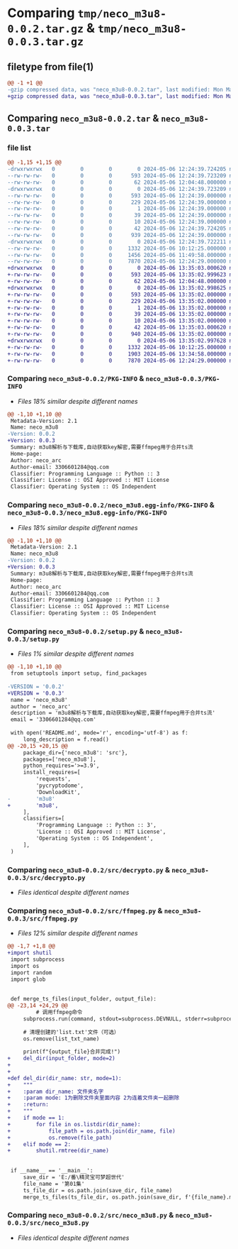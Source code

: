 # Comparing `tmp/neco_m3u8-0.0.2.tar.gz` & `tmp/neco_m3u8-0.0.3.tar.gz`

## filetype from file(1)

```diff
@@ -1 +1 @@
-gzip compressed data, was "neco_m3u8-0.0.2.tar", last modified: Mon May  6 12:24:39 2024, max compression
+gzip compressed data, was "neco_m3u8-0.0.3.tar", last modified: Mon May  6 13:35:03 2024, max compression
```

## Comparing `neco_m3u8-0.0.2.tar` & `neco_m3u8-0.0.3.tar`

### file list

```diff
@@ -1,15 +1,15 @@
-drwxrwxrwx   0        0        0        0 2024-05-06 12:24:39.724205 neco_m3u8-0.0.2/
--rw-rw-rw-   0        0        0      593 2024-05-06 12:24:39.723209 neco_m3u8-0.0.2/PKG-INFO
--rw-rw-rw-   0        0        0       62 2024-05-06 12:04:48.000000 neco_m3u8-0.0.2/README.md
-drwxrwxrwx   0        0        0        0 2024-05-06 12:24:39.723209 neco_m3u8-0.0.2/neco_m3u8.egg-info/
--rw-rw-rw-   0        0        0      593 2024-05-06 12:24:39.000000 neco_m3u8-0.0.2/neco_m3u8.egg-info/PKG-INFO
--rw-rw-rw-   0        0        0      229 2024-05-06 12:24:39.000000 neco_m3u8-0.0.2/neco_m3u8.egg-info/SOURCES.txt
--rw-rw-rw-   0        0        0        1 2024-05-06 12:24:39.000000 neco_m3u8-0.0.2/neco_m3u8.egg-info/dependency_links.txt
--rw-rw-rw-   0        0        0       39 2024-05-06 12:24:39.000000 neco_m3u8-0.0.2/neco_m3u8.egg-info/requires.txt
--rw-rw-rw-   0        0        0       10 2024-05-06 12:24:39.000000 neco_m3u8-0.0.2/neco_m3u8.egg-info/top_level.txt
--rw-rw-rw-   0        0        0       42 2024-05-06 12:24:39.724205 neco_m3u8-0.0.2/setup.cfg
--rw-rw-rw-   0        0        0      939 2024-05-06 12:24:39.000000 neco_m3u8-0.0.2/setup.py
-drwxrwxrwx   0        0        0        0 2024-05-06 12:24:39.722211 neco_m3u8-0.0.2/src/
--rw-rw-rw-   0        0        0     1332 2024-05-06 10:12:25.000000 neco_m3u8-0.0.2/src/decrypto.py
--rw-rw-rw-   0        0        0     1456 2024-05-06 11:49:58.000000 neco_m3u8-0.0.2/src/ffmpeg.py
--rw-rw-rw-   0        0        0     7870 2024-05-06 12:24:29.000000 neco_m3u8-0.0.2/src/neco_m3u8.py
+drwxrwxrwx   0        0        0        0 2024-05-06 13:35:03.000620 neco_m3u8-0.0.3/
+-rw-rw-rw-   0        0        0      593 2024-05-06 13:35:02.999623 neco_m3u8-0.0.3/PKG-INFO
+-rw-rw-rw-   0        0        0       62 2024-05-06 12:04:48.000000 neco_m3u8-0.0.3/README.md
+drwxrwxrwx   0        0        0        0 2024-05-06 13:35:02.998625 neco_m3u8-0.0.3/neco_m3u8.egg-info/
+-rw-rw-rw-   0        0        0      593 2024-05-06 13:35:02.000000 neco_m3u8-0.0.3/neco_m3u8.egg-info/PKG-INFO
+-rw-rw-rw-   0        0        0      229 2024-05-06 13:35:02.000000 neco_m3u8-0.0.3/neco_m3u8.egg-info/SOURCES.txt
+-rw-rw-rw-   0        0        0        1 2024-05-06 13:35:02.000000 neco_m3u8-0.0.3/neco_m3u8.egg-info/dependency_links.txt
+-rw-rw-rw-   0        0        0       39 2024-05-06 13:35:02.000000 neco_m3u8-0.0.3/neco_m3u8.egg-info/requires.txt
+-rw-rw-rw-   0        0        0       10 2024-05-06 13:35:02.000000 neco_m3u8-0.0.3/neco_m3u8.egg-info/top_level.txt
+-rw-rw-rw-   0        0        0       42 2024-05-06 13:35:03.000620 neco_m3u8-0.0.3/setup.cfg
+-rw-rw-rw-   0        0        0      940 2024-05-06 13:35:02.000000 neco_m3u8-0.0.3/setup.py
+drwxrwxrwx   0        0        0        0 2024-05-06 13:35:02.997628 neco_m3u8-0.0.3/src/
+-rw-rw-rw-   0        0        0     1332 2024-05-06 10:12:25.000000 neco_m3u8-0.0.3/src/decrypto.py
+-rw-rw-rw-   0        0        0     1903 2024-05-06 13:34:58.000000 neco_m3u8-0.0.3/src/ffmpeg.py
+-rw-rw-rw-   0        0        0     7870 2024-05-06 12:24:29.000000 neco_m3u8-0.0.3/src/neco_m3u8.py
```

### Comparing `neco_m3u8-0.0.2/PKG-INFO` & `neco_m3u8-0.0.3/PKG-INFO`

 * *Files 18% similar despite different names*

```diff
@@ -1,10 +1,10 @@
 Metadata-Version: 2.1
 Name: neco_m3u8
-Version: 0.0.2
+Version: 0.0.3
 Summary: m3u8解析与下载库,自动获取key解密,需要ffmpeg用于合并ts流
 Home-page: 
 Author: neco_arc
 Author-email: 3306601284@qq.com
 Classifier: Programming Language :: Python :: 3
 Classifier: License :: OSI Approved :: MIT License
 Classifier: Operating System :: OS Independent
```

### Comparing `neco_m3u8-0.0.2/neco_m3u8.egg-info/PKG-INFO` & `neco_m3u8-0.0.3/neco_m3u8.egg-info/PKG-INFO`

 * *Files 18% similar despite different names*

```diff
@@ -1,10 +1,10 @@
 Metadata-Version: 2.1
 Name: neco_m3u8
-Version: 0.0.2
+Version: 0.0.3
 Summary: m3u8解析与下载库,自动获取key解密,需要ffmpeg用于合并ts流
 Home-page: 
 Author: neco_arc
 Author-email: 3306601284@qq.com
 Classifier: Programming Language :: Python :: 3
 Classifier: License :: OSI Approved :: MIT License
 Classifier: Operating System :: OS Independent
```

### Comparing `neco_m3u8-0.0.2/setup.py` & `neco_m3u8-0.0.3/setup.py`

 * *Files 1% similar despite different names*

```diff
@@ -1,10 +1,10 @@
 from setuptools import setup, find_packages
 
-VERSION = '0.0.2'
+VERSION = '0.0.3'
 name = 'neco_m3u8'
 author = 'neco_arc'
 description = 'm3u8解析与下载库,自动获取key解密,需要ffmpeg用于合并ts流'
 email = '3306601284@qq.com'
 
 with open('README.md', mode='r', encoding='utf-8') as f:
     long_description = f.read()
@@ -20,15 +20,15 @@
     package_dir={'neco_m3u8': 'src'},
     packages=['neco_m3u8'],
     python_requires='>=3.9',
     install_requires=[
         'requests',
         'pycryptodome',
         'DownloadKit',
-        'm3u8'
+        'm3u8',
     ],
     classifiers=[
         'Programming Language :: Python :: 3',
         'License :: OSI Approved :: MIT License',
         'Operating System :: OS Independent',
     ],
 )
```

### Comparing `neco_m3u8-0.0.2/src/decrypto.py` & `neco_m3u8-0.0.3/src/decrypto.py`

 * *Files identical despite different names*

### Comparing `neco_m3u8-0.0.2/src/ffmpeg.py` & `neco_m3u8-0.0.3/src/ffmpeg.py`

 * *Files 12% similar despite different names*

```diff
@@ -1,7 +1,8 @@
+import shutil
 import subprocess
 import os
 import random
 import glob
 
 
 def merge_ts_files(input_folder, output_file):
@@ -23,14 +24,29 @@
         # 调用ffmpeg命令
     subprocess.run(command, stdout=subprocess.DEVNULL, stderr=subprocess.DEVNULL, check=True)
 
     # 清理创建的'list.txt'文件（可选）
     os.remove(list_txt_name)
 
     print(f"{output_file}合并完成!")
+    del_dir(input_folder, mode=2)
+
+
+def del_dir(dir_name: str, mode=1):
+    """
+    :param dir_name: 文件夹名字
+    :param mode: 1为删除文件夹里面内容 2为连着文件夹一起删除
+    :return:
+    """
+    if mode == 1:
+        for file in os.listdir(dir_name):
+            file_path = os.path.join(dir_name, file)
+            os.remove(file_path)
+    elif mode == 2:
+        shutil.rmtree(dir_name)
 
 
 if __name__ == '__main__':
     save_dir = 'E:/番\精灵宝可梦超世代'
     file_name = '第01集'
     ts_file_dir = os.path.join(save_dir, file_name)
     merge_ts_files(ts_file_dir, os.path.join(save_dir, f'{file_name}.mp4'))
```

### Comparing `neco_m3u8-0.0.2/src/neco_m3u8.py` & `neco_m3u8-0.0.3/src/neco_m3u8.py`

 * *Files identical despite different names*


